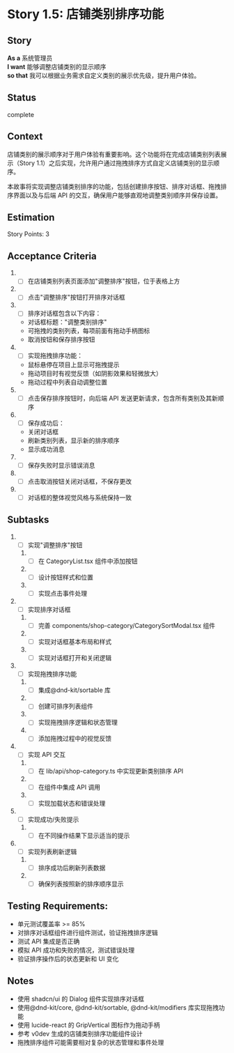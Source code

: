 # Story 1.5: 店铺类别排序功能

## Story

**As a** 系统管理员  
**I want** 能够调整店铺类别的显示顺序  
**so that** 我可以根据业务需求自定义类别的展示优先级，提升用户体验。

## Status

complete

## Context

店铺类别的展示顺序对于用户体验有重要影响。这个功能将在完成店铺类别列表展示（Story 1.1）之后实现，允许用户通过拖拽排序方式自定义店铺类别的显示顺序。

本故事将实现调整店铺类别排序的功能，包括创建排序按钮、排序对话框、拖拽排序界面以及与后端 API 的交互，确保用户能够直观地调整类别顺序并保存设置。

## Estimation

Story Points: 3

## Acceptance Criteria

1. - [ ] 在店铺类别列表页面添加"调整排序"按钮，位于表格上方
2. - [ ] 点击"调整排序"按钮打开排序对话框
3. - [ ] 排序对话框包含以下内容：
   - 对话框标题："调整类别排序"
   - 可拖拽的类别列表，每项前面有拖动手柄图标
   - 取消按钮和保存排序按钮
4. - [ ] 实现拖拽排序功能：
   - 鼠标悬停在项目上显示可拖拽提示
   - 拖动项目时有视觉反馈（如阴影效果和轻微放大）
   - 拖动过程中列表自动调整位置
5. - [ ] 点击保存排序按钮时，向后端 API 发送更新请求，包含所有类别及其新顺序
6. - [ ] 保存成功后：
   - 关闭对话框
   - 刷新类别列表，显示新的排序顺序
   - 显示成功消息
7. - [ ] 保存失败时显示错误消息
8. - [ ] 点击取消按钮关闭对话框，不保存更改
9. - [ ] 对话框的整体视觉风格与系统保持一致

## Subtasks

1. - [ ] 实现"调整排序"按钮
   1. - [ ] 在 CategoryList.tsx 组件中添加按钮
   2. - [ ] 设计按钮样式和位置
   3. - [ ] 实现点击事件处理
2. - [ ] 实现排序对话框
   1. - [ ] 完善 components/shop-category/CategorySortModal.tsx 组件
   2. - [ ] 实现对话框基本布局和样式
   3. - [ ] 实现对话框打开和关闭逻辑
3. - [ ] 实现拖拽排序功能
   1. - [ ] 集成@dnd-kit/sortable 库
   2. - [ ] 创建可排序列表组件
   3. - [ ] 实现拖拽排序逻辑和状态管理
   4. - [ ] 添加拖拽过程中的视觉反馈
4. - [ ] 实现 API 交互
   1. - [ ] 在 lib/api/shop-category.ts 中实现更新类别排序 API
   2. - [ ] 在组件中集成 API 调用
   3. - [ ] 实现加载状态和错误处理
5. - [ ] 实现成功/失败提示
   1. - [ ] 在不同操作结果下显示适当的提示
6. - [ ] 实现列表刷新逻辑
   1. - [ ] 排序成功后刷新列表数据
   2. - [ ] 确保列表按照新的排序顺序显示

## Testing Requirements:

- 单元测试覆盖率 >= 85%
- 对排序对话框组件进行组件测试，验证拖拽排序逻辑
- 测试 API 集成是否正确
- 模拟 API 成功和失败的情况，测试错误处理
- 验证排序操作后的状态更新和 UI 变化

## Notes

- 使用 shadcn/ui 的 Dialog 组件实现排序对话框
- 使用@dnd-kit/core, @dnd-kit/sortable, @dnd-kit/modifiers 库实现拖拽功能
- 使用 lucide-react 的 GripVertical 图标作为拖动手柄
- 参考 v0dev 生成的店铺类别排序功能组件设计
- 拖拽排序组件可能需要相对复杂的状态管理和事件处理
